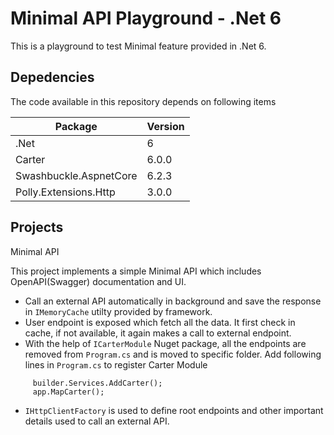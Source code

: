 # Minimal API Playground - .Net 6

This is a playground to test Minimal feature provided in .Net 6.

## Depedencies
The code available in this repository depends on following items

| Package                	| Version 	|
|------------------------	|---------	|
| .Net                   	| 6       	|
| Carter                 	| 6.0.0   	|
| Swashbuckle.AspnetCore 	| 6.2.3   	|
| Polly.Extensions.Http  	| 3.0.0     |


## Projects

Minimal API

This project implements a simple Minimal API which includes OpenAPI(Swagger) documentation and UI.

* Call an external API automatically in background and save the response in `IMemoryCache` utilty provided by framework.
* User endpoint is exposed which fetch all the data. It first check in cache, if not available, it again makes a call to external endpoint.
* With the help of `ICarterModule` Nuget package, all the endpoints are removed from `Program.cs` and is moved to specific folder. Add following lines in `Program.cs` to register Carter Module
``` 
     builder.Services.AddCarter();
     app.MapCarter();
```
* `IHttpClientFactory` is used to define root endpoints and other important details used to call an external API.
